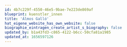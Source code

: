```yaml
---
id: 4b7c229f-4550-46e5-9bae-7e223de869af
blueprint: kuenstler_innen
title: 'Álmos Galló'
hat_eigene_website_has_own_website: false
biographie_eintragen_create_artist_s_biography: false
updated_by: b1a43fd3-c865-4122-b6cc-50cfa81a1985
updated_at: 1656597126
---
```

